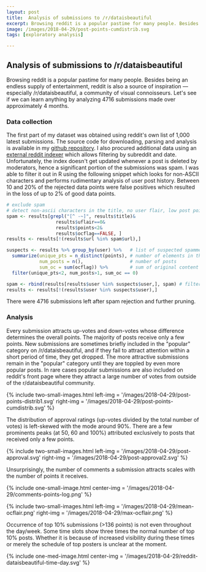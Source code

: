 ```yaml
---
layout: post
title:  Analysis of submissions to /r/dataisbeautiful
excerpt: Browsing reddit is a popular pastime for many people. Besides being an endless supply of entertainment, reddit is also a source of inspiration — especially /r/dataisbeautiful, a community of visual connoisseurs. Let's see if we can learn anything by analyzing 4716 submissions made over approximately 4 months.
image: /images/2018-04-29/post-points-cumdistrib.svg
tags: [exploratory analysis]

---
```


## Analysis of submissions to /r/dataisbeautiful

Browsing reddit is a popular pastime for many people. Besides being an endless supply of entertainment, reddit is also a source of inspiration — especially /r/dataisbeautiful, a community of visual connoisseurs. Let's see if we can learn anything by analyzing 4716 submissions made over approximately 4 months.

### Data collection

The first part of my dataset was obtained using reddit's own list of 1,000 latest submissions. The source code for downloading, parsing and analysis is available in my [github repository](https://github.com/ex-punctis/reddit-data-is-beautiful). I also procured additional data using an [external reddit indexer](https://elasticsearch.pushshift.io) which allows filtering by subreddit and date. Unfortunately, the index doesn't get updated whenever a post is deleted by moderators, hence a significant portion of the submissions was spam. I was able to filter it out in R using the following snippet which looks for non-ASCII characters and performs rudimentary analysis of user post history. Between 10 and 20% of the rejected data points were false positives which resulted in the loss of up to 2% of good data points.

```R
# exclude spam 
# detect non-ascii characters in the title, no user flair, low post points, no original content flag
spam <- results[grepl("[^ -~]", results$title)&
                  results$uflair==0&
                  results$points<2&
                  results$ocflag==FALSE, ]
results <- results[!(results$url %in% spam$url),]

suspects <- results %>% group_by(user) %>%   # list of suspected spammers
  summarize(unique_pts = n_distinct(points), # number of elements in the distribution of post points
            num_posts = n(),                 # number of posts
            sum_oc = sum(ocflag)) %>%        # sum of original content flags
  filter(unique_pts<2, num_posts>1, sum_oc == 0)

spam <- rbind(results[results$user %in% suspects$user,], spam) # filter out spam using the list of suspected spammers
results <- results[!(results$user %in% suspects$user),]
```
There were 4716 submissions left after spam rejection and further pruning.


### Analysis

Every submission attracts up-votes and down-votes whose difference determines the overall points. The majority of posts receive only a few points. New submissions are sometimes briefly included in the "popular" category on /r/dataisbeautiful, and if they fail to attract attention within a short period of time, they get dropped. The more attractive submissions remain in the "popular" category until they are toppled by even more popular posts. In rare cases popular submissions are also included on reddit's front page where they attract a large number of votes from outside of the r/dataisbeautiful community.

{% include two-small-images.html left-img = '/images/2018-04-29/post-points-distrib1.svg' right-img = '/images/2018-04-29/post-points-cumdistrib.svg' %}

The distribution of approval ratings (up-votes divided by the total number of votes) is left-skewed with the mode around 90%. There are a few prominents peaks (at 50, 60 and 100%) attributed exclusively to posts that received only a few points.

{% include two-small-images.html left-img = '/images/2018-04-29/post-approval.svg' right-img = '/images/2018-04-29/post-approval2.svg' %}

Unsurprisingly, the number of comments a submission attracts scales with the number of points it receives.

{% include one-small-image.html center-img = '/images/2018-04-29/comments-points-log.png' %}

{% include two-small-images.html left-img = '/images/2018-04-29/mean-ocflair.png' right-img = '/images/2018-04-29/max-ocflair.png' %}

Occurrence of top 10% submissions (>136 points) is not even throughout the day/week. Some time slots show three times the normal number of top 10% posts. Whether it is because of increased visibility during these times or merely the schedule of top posters is unclear at the moment.

{% include one-med-image.html center-img = '/images/2018-04-29/reddit-dataisbeautiful-time-day.svg' %}

